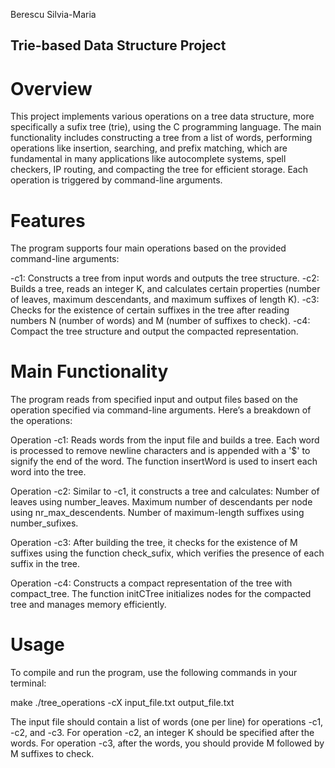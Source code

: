 Berescu Silvia-Maria

## Trie-based Data Structure Project

# Overview

This project implements various operations on a tree data structure, more specifically a sufix tree (trie), using the C programming language. The main functionality includes constructing a tree from a list of words, performing operations like insertion, searching, and prefix matching, which are fundamental in many applications like autocomplete systems, spell checkers, IP routing, and compacting the tree for efficient storage. Each operation is triggered by command-line arguments.

# Features

The program supports four main operations based on the provided command-line arguments:

-c1: Constructs a tree from input words and outputs the tree structure.
-c2: Builds a tree, reads an integer K, and calculates certain properties (number of leaves, maximum descendants, and maximum suffixes of length 
K).
-c3: Checks for the existence of certain suffixes in the tree after reading numbers N (number of words) and M (number of suffixes to check).
-c4: Compact the tree structure and output the compacted representation.

# Main Functionality

The program reads from specified input and output files based on the operation specified via command-line arguments. Here’s a breakdown of the operations:

Operation -c1:
Reads words from the input file and builds a tree.
Each word is processed to remove newline characters and is appended with a '$' to signify the end of the word. The function insertWord is used to insert each word into the tree.

Operation -c2:
Similar to -c1, it constructs a tree and calculates:
Number of leaves using number_leaves.
Maximum number of descendants per node using nr_max_descendents.
Number of maximum-length suffixes using number_sufixes.

Operation -c3:
After building the tree, it checks for the existence of M suffixes using the function check_sufix, which verifies the presence of each suffix in the tree.

Operation -c4:
Constructs a compact representation of the tree with compact_tree.
The function initCTree initializes nodes for the compacted tree and manages memory efficiently.

# Usage

To compile and run the program, use the following commands in your terminal:

make
./tree_operations -cX input_file.txt output_file.txt

The input file should contain a list of words (one per line) for operations -c1, -c2, and -c3.
For operation -c2, an integer K should be specified after the words.
For operation -c3, after the words, you should provide M followed by M suffixes to check.